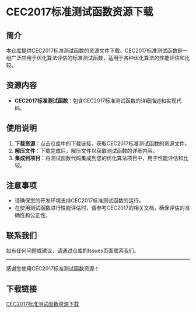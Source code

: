 # CEC2017标准测试函数资源下载

## 简介

本仓库提供CEC2017标准测试函数的资源文件下载。CEC2017标准测试函数是一组广泛应用于优化算法评估的标准测试函数，适用于各种优化算法的性能评估和比较。

## 资源内容

- **CEC2017标准测试函数**：包含CEC2017标准测试函数的详细描述和实现代码。

## 使用说明

1. **下载资源**：点击仓库中的下载链接，获取CEC2017标准测试函数的资源文件。
2. **解压文件**：下载完成后，解压文件以获取测试函数的详细内容。
3. **集成到项目**：将测试函数代码集成到您的优化算法项目中，用于性能评估和比较。

## 注意事项

- 请确保您的开发环境支持CEC2017标准测试函数的运行。
- 在使用测试函数进行性能评估时，请参考CEC2017的相关文档，确保评估的准确性和公正性。

## 联系我们

如有任何问题或建议，请通过仓库的Issues页面联系我们。

---

感谢您使用CEC2017标准测试函数资源！

## 下载链接

[CEC2017标准测试函数资源下载](https://pan.quark.cn/s/a5289e04962a)